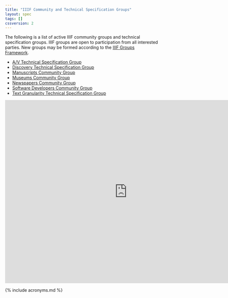```yaml
---
title: "IIIF Community and Technical Specification Groups"
layout: spec
tags: []
cssversion: 2
---
```


The following is a list of active IIIF community groups and technical specification groups. IIIF  groups are open to participation from all interested parties. New groups may be formed according to the [IIIF Groups Framework][groups-framework].

  * [A/V Technical Specification Group][av]
  * [Discovery Technical Specification Group][discovery]
  * [Manuscripts Community Group][manuscripts]
  * [Museums Community Group][museums]
  * [Newspapers Community Group][newspapers]
  * [Software Developers Community Group][software]
  * [Text Granularity Technical Specification Group][text-granularity]

[av]: av "IIIF A/V Technical Specification Group"
[manuscripts]: manuscripts "IIIF Manuscripts Community Group"
[museums]: museums "IIIF Museums Community Group"
[newspapers]: newspapers "IIIF Newspapers Community Group"
[software]: software "Software Developers Community Group"
[discovery]: discovery "IIIF Discovery Technical Specification Group"
[groups-framework]: /community/groups/framework
[text-granularity]: /community/groups/text-granularity/

<iframe src="https://calendar.google.com/calendar/embed?title=IIIF%20Community%20Calendar%20%28Eastern%20Time%29&amp;showPrint=0&amp;height=600&amp;wkst=1&amp;bgcolor=%23ffffff&amp;src=1hnm5h86n94ore0vnoo188ter8%40group.calendar.google.com&amp;color=%23865A5A&amp;ctz=America%2FNew_York" style="border-width:0; overflow:hidden; border: none;" width="800" height="600"></iframe>

{% include acronyms.md %}
